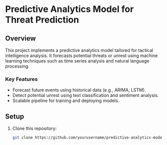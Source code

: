 # Predictive Analytics Model for Threat Prediction

## Overview
This project implements a predictive analytics model tailored for tactical intelligence analysis. It forecasts potential threats or unrest using machine learning techniques such as time series analysis and natural language processing.

### Key Features
- Forecast future events using historical data (e.g., ARIMA, LSTM).
- Detect potential unrest using text classification and sentiment analysis.
- Scalable pipeline for training and deploying models.

## Setup
1. Clone this repository:
   ```bash
   git clone https://github.com/yourusername/predictive-analytics-model.git

